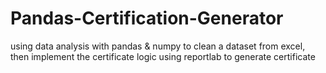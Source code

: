 # Pandas-Certification-Generator

using data analysis with pandas & numpy to clean a dataset from excel, then implement the certificate logic using reportlab to generate certificate 
